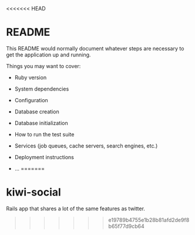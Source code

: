 <<<<<<< HEAD
# README

This README would normally document whatever steps are necessary to get the
application up and running.

Things you may want to cover:

* Ruby version

* System dependencies

* Configuration

* Database creation

* Database initialization

* How to run the test suite

* Services (job queues, cache servers, search engines, etc.)

* Deployment instructions

* ...
=======
# kiwi-social
Rails app that shares a lot of the same features as twitter. 
>>>>>>> e19789b4755e1b28b81afd2de9f8b65f77d9cb64
